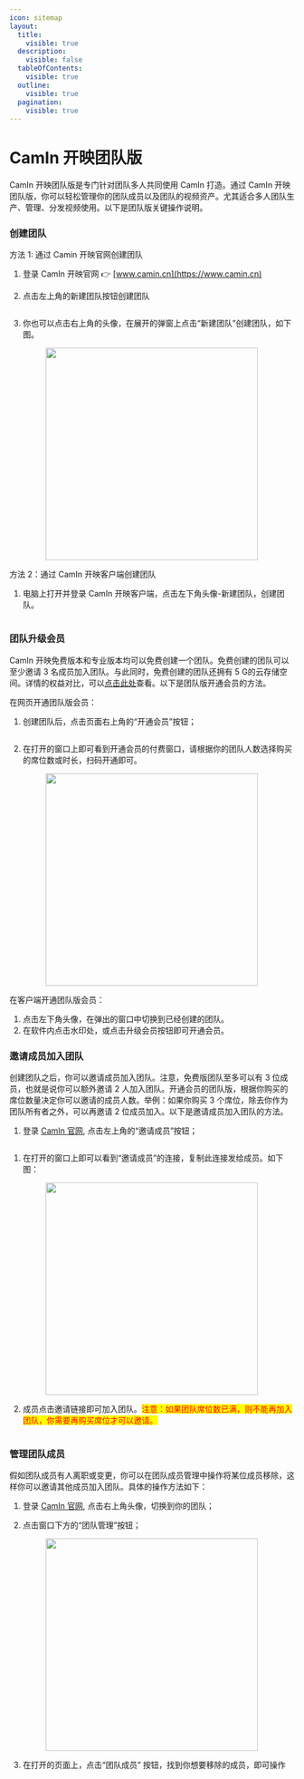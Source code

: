 ```yaml
---
icon: sitemap
layout:
  title:
    visible: true
  description:
    visible: false
  tableOfContents:
    visible: true
  outline:
    visible: true
  pagination:
    visible: true
---
```


# CamIn 开映团队版

CamIn 开映团队版是专门针对团队多人共同使用 CamIn 打造。通过 CamIn 开映团队版，你可以轻松管理你的团队成员以及团队的视频资产。尤其适合多人团队生产、管理、分发视频使用。以下是团队版关键操作说明。

### 创建团队

方法 1: 通过 Camin 开映官网创建团队

1. 登录 CamIn 开映官网 👉 [www.camin.cn](https://www.camin.cn)
2.  点击左上角的新建团队按钮创建团队



    <figure><img src=".gitbook/assets/image (115).png" alt=""><figcaption></figcaption></figure>
3.  你也可以点击右上角的头像，在展开的弹窗上点击“新建团队”创建团队，如下图。

    <figure><img src=".gitbook/assets/image (110).png" alt="" width="375"><figcaption></figcaption></figure>

方法 2：通过 CamIn 开映客户端创建团队

1.  电脑上打开并登录 CamIn 开映客户端，点击左下角头像-新建团队，创建团队。

    <figure><img src=".gitbook/assets/image (111).png" alt=""><figcaption></figcaption></figure>



### 团队升级会员

CamIn 开映免费版本和专业版本均可以免费创建一个团队。免费创建的团队可以至少邀请 3 名成员加入团队。与此同时，免费创建的团队还拥有 5 G的云存储空间。详情的权益对比，可以[点击此处](https://www.camin.cn/pricing)查看。以下是团队版开通会员的方法。

在网页开通团队版会员：

1.  创建团队后，点击页面右上角的“开通会员”按钮；

    <figure><img src=".gitbook/assets/image (112).png" alt=""><figcaption></figcaption></figure>
2.  在打开的窗口上即可看到开通会员的付费窗口，请根据你的团队人数选择购买的席位数或时长，扫码开通即可。

    <figure><img src=".gitbook/assets/image (113).png" alt="" width="375"><figcaption></figcaption></figure>



在客户端开通团队版会员：

1. 点击左下角头像，在弹出的窗口中切换到已经创建的团队。
2. 在软件内点击水印处，或点击升级会员按钮即可开通会员。

### 邀请成员加入团队

创建团队之后，你可以邀请成员加入团队。注意，免费版团队至多可以有 3 位成员，也就是说你可以额外邀请 2 人加入团队。开通会员的团队版，根据你购买的席位数量决定你可以邀请的成员人数。举例：如果你购买 3 个席位，除去你作为团队所有者之外，可以再邀请 2 位成员加入。以下是邀请成员加入团队的方法。

1. 登录 [CamIn 官网](https://www.camin.cn), 点击左上角的“邀请成员”按钮；

<figure><img src=".gitbook/assets/image (4).png" alt=""><figcaption></figcaption></figure>



1.  在打开的窗口上即可以看到“邀请成员”的连接，复制此连接发给成员。如下图：

    <figure><img src=".gitbook/assets/image (1) (1).png" alt="" width="375"><figcaption></figcaption></figure>


2.  成员点击邀请链接即可加入团队。<mark style="color:red;">注意：如果团队席位数已满，则不能再加入团队，你需要再购买席位才可以邀请。</mark>

    <figure><img src=".gitbook/assets/image (2) (1).png" alt=""><figcaption></figcaption></figure>



### 管理团队成员

假如团队成员有人离职或变更，你可以在团队成员管理中操作将某位成员移除，这样你可以邀请其他成员加入团队。具体的操作方法如下：

1. 登录 [CamIn 官网](https://www.camin.cn), 点击右上角头像，切换到你的团队；
2.  点击窗口下方的“团队管理”按钮；

    <figure><img src=".gitbook/assets/image (114).png" alt="" width="375"><figcaption></figcaption></figure>
3.  在打开的页面上，点击“团队成员” 按钮，找到你想要移除的成员，即可操作

    <figure><img src=".gitbook/assets/企业微信截图_d7b40634-1df1-4cf6-a033-578f130b9953.png" alt=""><figcaption></figcaption></figure>
